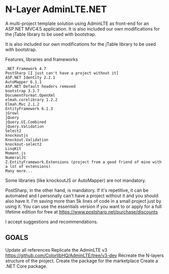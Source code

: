 # N-Layer AdminLTE.NET
A multi-project template solution using AdminLTE as front-end for an ASP.NET MVC4.5 application. It is also included our own modifications for the jTable library to be used with bootstrap.

It is also included our own modifications for the jTable library to be used with bootstrap.

Features, libraries and frameworks

    .NET Framework 4.7
    PostSharp [I just can't have a project without it]
    ASP.NET Identity 2.2.1
    AutoMapper 6.1.1
    ASP.NET Default headers removed
    bootstrap 3.3.7
    DocumentFormat.OpenXml
    elmah.corelibrary 1.2.2
    Elmah.Mvc 2.1.2
    EntityFramework 6.1.3
    jGrowl
    jQuery
    jQuery.UI.Combined
    jQuery.Validation
    Select2
    knockoutjs
    Knockout.Validation
    knockout-select2
    LinqKit
    Moment.js
    NumeralJS 
    Z.EntityFramework.Extensions (project from a good friend of mine with a lot of extensions)
    Many more... 

Some libraries (like knockoutJS or AutoMapper) are not mandatory.

PostSharp, in the other hand, is mandatory. If it's repetitive, it can be automated and I personally can't have a project without it and you should also have it. I'm saving more than 5k lines of code in a small project  just by using it. You can use the essentials version if you want to or apply for a full lifetime edition for free at https://www.postsharp.net/purchase/discounts

I accept suggestions and recommendations.

## GOALS
Update all references
Replicate the AdminLTE v3 https://github.com/ColorlibHQ/AdminLTE/tree/v3-dev
Recreate the N-layers structure of the project.
Create the package for the marketplace
Create a .NET Core package.
